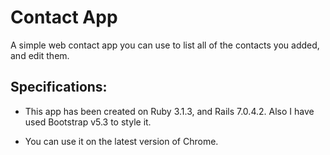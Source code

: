 # Contact App

A simple web contact app you can use to list all of the contacts you added, and edit them.

## Specifications:

* This app has been created on Ruby 3.1.3, and Rails 7.0.4.2. Also I have used Bootstrap v5.3 to style it.

* You can use it on the latest version of Chrome. 
